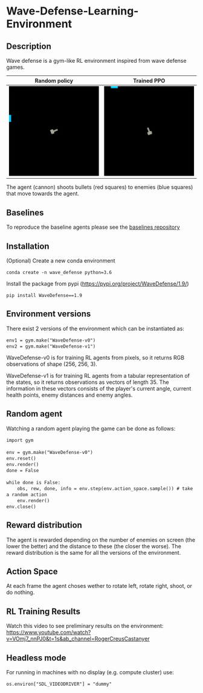 # Wave-Defense-Learning-Environment

## Description

Wave defense is a gym-like RL environment inspired from wave defense games. 

Random policy           |  Trained PPO
:-------------------------:|:-------------------------:
![Alt text](screenshots/start_training.gif?raw=true)  |  ![Alt text](screenshots/end_training_ppo.gif?raw=true)

The agent (cannon) shoots bullets (red squares) to enemies (blue squares) that move towards the agent.

## Baselines

To reproduce the baseline agents please see the [baselines repository](https://github.com/roger-creus/Wave-Defense-Baselines)

## Installation

(Optional) Create a new conda environment
```
conda create -n wave_defense python=3.6
```

Install the package from pypi (https://pypi.org/project/WaveDefense/1.9/)
```
pip install WaveDefense==1.9
```

## Environment versions

There exist 2 versions of the environment which can be instantiated as:

```
env1 = gym.make("WaveDefense-v0")
env2 = gym.make("WaveDefense-v1")
```

WaveDefense-v0 is for training RL agents from pixels, so it returns RGB observations of shape (256, 256, 3).

WaveDefense-v1 is for training RL agents from a tabular representation of the states, so it returns observations as vectors of length 35. The information in these vectors consists of the player's current angle, current health points, enemy distances and enemy angles. 

## Random agent

Watching a random agent playing the game can be done as follows:

```
import gym

env = gym.make("WaveDefense-v0")
env.reset()
env.render()
done = False

while done is False:
    obs, rew, done, info = env.step(env.action_space.sample()) # take a random action
    env.render()
env.close()
```

## Reward distribution

The agent is rewarded depending on the number of enemies on screen (the lower the better) and the distance to these (the closer the worse). The reward distribution is the same for all the versions of the environment. 

## Action Space

At each frame the agent choses wether to rotate left, rotate right, shoot, or do nothing. 


## RL Training Results
Watch this video to see preliminary results on the environment: https://www.youtube.com/watch?v=VOmj7_nnPJ0&t=1s&ab_channel=RogerCreusCastanyer

## Headless mode   

For running in machines with no display (e.g. compute cluster) use:

```
os.environ["SDL_VIDEODRIVER"] = "dummy"
```

